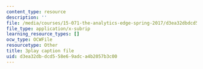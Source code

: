 ```yaml
---
content_type: resource
description: ''
file: /media/courses/15-071-the-analytics-edge-spring-2017/d3ea32dbdcd558e69adca4b2057b3c00_dDHsLmwd9No.vtt
file_type: application/x-subrip
learning_resource_types: []
ocw_type: OCWFile
resourcetype: Other
title: 3play caption file
uid: d3ea32db-dcd5-58e6-9adc-a4b2057b3c00
---
```

